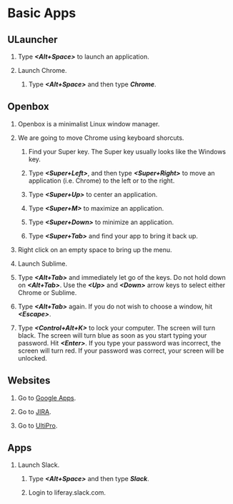 # Basic Apps

## ULauncher

1. Type ***<Alt+Space>*** to launch an application.

1. Launch Chrome.

	1. Type ***<Alt+Space>*** and then type ***Chrome***.

## Openbox

1. Openbox is a minimalist Linux window manager.

1. We are going to move Chrome using keyboard shorcuts.

	1. Find your Super key. The Super key usually looks like the Windows key.

	1. Type ***<Super+Left>***, and then type ***<Super+Right>*** to move an application (i.e. Chrome) to the left or to the right.

	1. Type ***<Super+Up>*** to center an application.

	1. Type ***<Super+M>*** to maximize an application.

	1. Type ***<Super+Down>*** to minimize an application.

	1. Type ***<Super+Tab>*** and find your app to bring it back up.

1. Right click on an empty space to bring up the menu.

1. Launch Sublime.

1. Type ***<Alt+Tab>*** and immediately let go of the keys. Do not hold down on ***<Alt+Tab>***. Use the ***\<Up\>*** and ***\<Down\>*** arrow keys to select either Chrome or Sublime.

1. Type ***<Alt+Tab>*** again. If you do not wish to choose a window, hit ***\<Escape\>***.

1. Type ***<Control+Alt+K>*** to lock your computer. The screen will turn black. The screen will turn blue as soon as you start typing your password. Hit ***\<Enter\>***. If you type your password was incorrect, the screen will turn red. If your password was correct, your screen will be unlocked.

## Websites

1. Go to [Google Apps](https://mail.google.com).

1. Go to [JIRA](https://issues.liferay.com).

1. Go to [UltiPro](https://liferay.ultipro.com).

## Apps

1. Launch Slack.

	1. Type ***<Alt+Space>*** and then type ***Slack***.

	1. Login to liferay.slack.com.